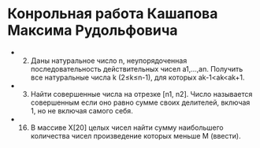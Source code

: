 # Конрольная работа Кашапова Максима Рудольфовича
* 2.	Даны натуральное число n, неупорядоченная последовательность действительных чисел a1,…,an. Получить все натуральные числа k  (2≤k≤n-1), для которых ak-1<ak<ak+1.
* 3.	Найти совершенные числа на отрезке [n1, n2]. Число называется совершенным если оно равно сумме своих делителей, включая 1, но не включая самого себя.
* 16.	 В массиве X[20] целых чисел найти сумму наибольшего количества чисел произведение которых меньше M (ввести).

